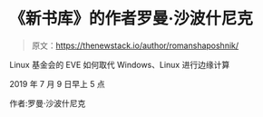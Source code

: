 # 《新书库》的作者罗曼·沙波什尼克

> 原文：<https://thenewstack.io/author/romanshaposhnik/>

Linux 基金会的 EVE 如何取代 Windows、Linux 进行边缘计算

2019 年 7 月 9 日早上 5 点

作者:罗曼·沙波什尼克